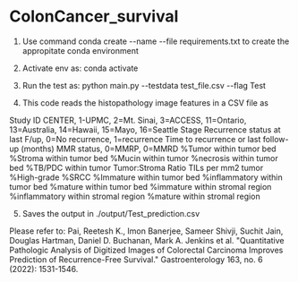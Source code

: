 # ColonCancer_survival

1. Use command conda create --name <env> --file requirements.txt to create the appropitate conda environment

2. Activate env as: conda activate <env>

3. Run the test as: 
python main.py --testdata test_file.csv --flag Test

4. This code reads the histopathology image features in a CSV file as

Study ID	CENTER, 1-UPMC, 2=Mt. Sinai, 3=ACCESS, 11=Ontario, 13=Australia, 14=Hawaii, 15=Mayo, 16=Seattle	Stage	Recurrence status at last F/up, 0=No recurrence, 1=recurrence	Time to recurrence or last follow-up (months)	MMR status, 0=MMRP, 0=MMRD	%Tumor within tumor bed	%Stroma within tumor bed	%Mucin within tumor	%necrosis within tumor bed	%TB/PDC within tumor	Tumor:Stroma Ratio	TILs per mm2 tumor	%High-grade	%SRCC	%Immature within tumor bed	%inflammatory within tumor bed	%mature within tumor bed	%immature within stromal region	%inflammatory within stromal region	%mature within stromal region


5. Saves the output in ./output/Test_prediction.csv


Please refer to: Pai, Reetesh K., Imon Banerjee, Sameer Shivji, Suchit Jain, Douglas Hartman, Daniel D. Buchanan, Mark A. Jenkins et al. "Quantitative Pathologic Analysis of Digitized Images of Colorectal Carcinoma Improves Prediction of Recurrence-Free Survival." Gastroenterology 163, no. 6 (2022): 1531-1546.







